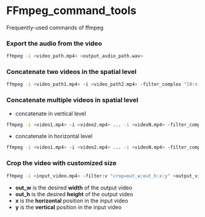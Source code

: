 # FFmpeg_command_tools
Frequently-used commands of ffmpeg


### Export the audio from the video
```bash
ffmpeg -i <video_path.mp4> <output_audio_path.wav>
```

### Concatenate two videos in the spatial level
```bash
ffmpeg -i <video_path1.mp4> -i <video_path2.mp4> -filter_complex "[0:v]pad=iw*2:ih*1[a];[a][1:v]overlay=w" <output_video_path.mp4>
```

### Concatenate multiple videos in spatial level
- concatenate in vertical level
```bash
ffmpeg -i <video1.mp4> -i <video2.mp4> ... -i <videoN.mp4> -filter_complex vstack=inputs=<N> <output.mp4>
```
- concatenate in horizontal level
```bash
ffmpeg -i <video1.mp4> -i <video2.mp4> ... -i <videoN.mp4> -filter_complex hstack=inputs=<N> <output.mp4>
```

### Crop the video with customized size
```bash
ffmpeg -i <input_video.mp4> -filter:v "crop=out_w:out_h:x:y" <output_video.mp4>
```
- **out_w** is the desired **width** of the output video
- **out_h** is the desired **height** of the output video
- **x** is the **horizontal** position in the input video
- **y** is the **vertical** position in the input video

